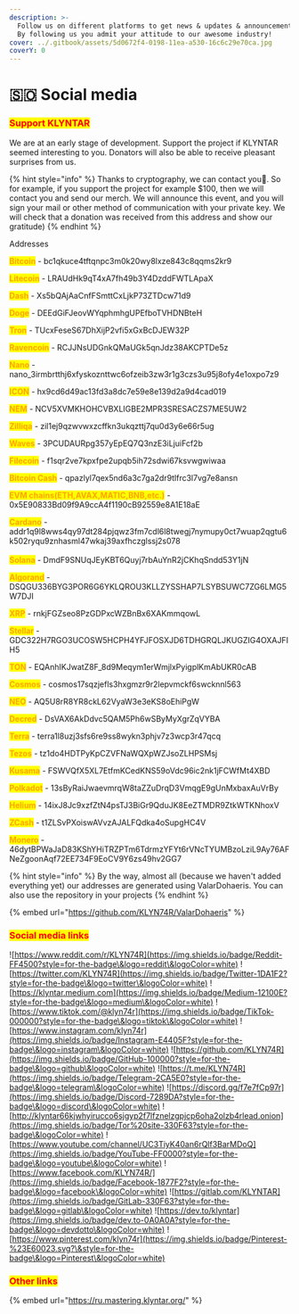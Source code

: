 ```yaml
---
description: >-
  Follow us on different platforms to get news & updates & announcements ASAP.
  By following us you admit your attitude to our awesome industry!
cover: ../.gitbook/assets/5d0672f4-0198-11ea-a530-16c6c29e70ca.jpg
coverY: 0
---
```


# 🇸🇴 Social media

### <mark style="color:red;">**Support KLYNTAR**</mark>&#x20;

We are at an early stage of development. Support the project if KLYNTAR seemed interesting to you. Donators will also be able to receive pleasant surprises from us.

{% hint style="info" %}
Thanks to cryptography, we can contact you👻. So for example, if you support the project for example $100, then we will contact you and send our merch. We will announce this event, and you will sign your mail or other method of communication with your private key. We will check that a donation was received from this address and show our gratitude)
{% endhint %}

Addresses

<mark style="color:orange;">**Bitcoin**</mark> - bc1qkuce4tftqnpc3m0k20wy8lxze843c8qqms2kr9

<mark style="color:orange;">**Litecoin**</mark> - LRAUdHk9qT4xA7fh49b3Y4DzddFWTLApaX

<mark style="color:orange;">**Dash**</mark> - Xs5bQAjAaCnfFSmttCxLjkP73ZTDcw71d9

<mark style="color:orange;">**Doge**</mark> - DEEdGiFJeovWYqphmhgUPEfboTVHDNBteH

<mark style="color:orange;">**Tron**</mark> - TUcxFeseS67DhXijP2vfi5xGxBcDJEW32P

<mark style="color:orange;">**Ravencoin**</mark> - RCJJNsUDGnkQMaUGk5qnJdz38AKCPTDe5z

<mark style="color:orange;">**Nano**</mark> - nano\_3irmbrtthj6xfyskoznttwc6ofzeib3zw3r1g3czs3u95j8ofy4e1oxpo7z9

<mark style="color:orange;">**ICON**</mark> - hx9cd6d49ac13fd3a8dc7e59e8e139d2a9d4cad019

<mark style="color:orange;">**NEM**</mark> - NCV5XVMKHOHCVBXLIGBE2MPR3SRESACZS7ME5UW2

<mark style="color:orange;">**Zilliqa**</mark> - zil1ej9qzwvwxzcffkn3ukqzttj7qu0d3y6e66r5ug

<mark style="color:orange;">**Waves**</mark> - 3PCUDAURpg357yEpEQ7Q3nzE3iLjuiFcf2b

<mark style="color:orange;">**Filecoin**</mark> - f1sqr2ve7kpxfpe2upqb5ih72sdwi67ksvwgwiwaa

<mark style="color:orange;">**Bitcoin Cash**</mark> - qpazlyl7qex5nd6a3c7ga2dr9tlfrc3l7vg7e8ansn

<mark style="color:orange;">**EVM chains(ETH,AVAX,MATIC,BNB,etc.)**</mark> - 0x5E90833Bd09f9A9ccA4f1190cB92559e8A1E18aE

<mark style="color:orange;">**Cardano**</mark> - addr1q9l8wws4qy97dt284pjqwz3fm7cdl6l8twegj7nymupy0ct7wuap2qgtu6k502ryqu9znhasml47wkaj39axfhczglssj2s078\
\
<mark style="color:orange;">**Solana**</mark> - DmdF9SNUqJEyKBT6Quyj7rbAuYnR2jCKhqSndd53Y1jN

<mark style="color:orange;">**Algorand**</mark> - DSQGU336BYG3POR6G6YKLQROU3KLLZYSSHAP7LSYBSUWC7ZG6LMG5W7DJI

<mark style="color:orange;">**XRP**</mark> - rnkjFGZseo8PzGDPxcWZBnBx6XAKmmqowL

<mark style="color:orange;">**Stellar**</mark> - GDC322H7RGO3UCOSW5HCPH4YFJFOSXJD6TDHGRQLJKUGZIG4OXAJFIH5

<mark style="color:orange;">**TON**</mark> - EQAnhIKJwatZ8F\_8d9Meqym1erWmjlxPyigplKmAbUKR0cAB

<mark style="color:orange;">**Cosmos**</mark> - cosmos17sqzjefls3hxgmzr9r2lepvmckf6swcknnl563

<mark style="color:orange;">**NEO**</mark> - AQ5U8rR8YR8ckL62VyaW3e3eKS8oEhiPgW

<mark style="color:orange;">**Decred**</mark> - DsVAX6AkDdvc5QAM5Ph6wSByMyXgrZqVYBA

<mark style="color:orange;">**Terra**</mark> - terra1l8uzj3sfs6re9ss8wykn3phjv7z3wcp3r47qcq

<mark style="color:orange;">**Tezos**</mark> - tz1do4HDTPyKpCZVFNaWQXpWZJsoZLHPSMsj

<mark style="color:orange;">**Kusama**</mark> - FSWVQfX5XL7EtfmKCedKNS59oVdc96ic2nk1jFCWfMt4XBD

<mark style="color:orange;">**Polkadot**</mark> - 13sByRaiJwaevmrqW8taZZuDrqD3VmqgE9gUnMxbaxAuVrBy

<mark style="color:orange;">**Helium**</mark> - 14ixJ8Jc9xzfZtN4psTJ3BiGr9QduJK8EeZTMDR9ZtkWTKNhoxV

<mark style="color:orange;">**ZCash**</mark> - t1ZLSvPXoiswAVvzAJALFQdka4oSupgHC4V

<mark style="color:orange;">**Monero**</mark> - 46dytBPWaJaD83KShYHiTRZPTm6TdrmzYFYt6rVNcTYUMBzoLziL9Ay76AFNeZgoonAqf72EE734F9EoCV9Y6zs49hv2GG7

{% hint style="info" %}
By the way, almost all (because we haven't added everything yet) our addresses are generated using ValarDohaeris. You can also use the repository in your projects
{% endhint %}

{% embed url="https://github.com/KLYN74R/ValarDohaeris" %}

### <mark style="color:red;">**Social media links**</mark>

![https://www.reddit.com/r/KLYN74R](https://img.shields.io/badge/Reddit-FF4500?style=for-the-badge\&logo=reddit\&logoColor=white) ![https://twitter.com/KLYN74R](https://img.shields.io/badge/Twitter-1DA1F2?style=for-the-badge\&logo=twitter\&logoColor=white) ![https://klyntar.medium.com](https://img.shields.io/badge/Medium-12100E?style=for-the-badge\&logo=medium\&logoColor=white) ![https://www.tiktok.com/@klyn74r](https://img.shields.io/badge/TikTok-000000?style=for-the-badge\&logo=tiktok\&logoColor=white) ![https://www.instagram.com/klyn74r](https://img.shields.io/badge/Instagram-E4405F?style=for-the-badge\&logo=instagram\&logoColor=white) ![https://github.com/KLYN74R](https://img.shields.io/badge/GitHub-100000?style=for-the-badge\&logo=github\&logoColor=white) ![https://t.me/KLYN74R](https://img.shields.io/badge/Telegram-2CA5E0?style=for-the-badge\&logo=telegram\&logoColor=white) ![https://discord.gg/f7e7fCp97r](https://img.shields.io/badge/Discord-7289DA?style=for-the-badge\&logo=discord\&logoColor=white) ![http://klyntar66kjwhyirucco6sjgyp2f7lfznelzgpjcp6oha2olzb4rlead.onion](https://img.shields.io/badge/Tor%20site-330F63?style=for-the-badge\&logoColor=white) ![https://www.youtube.com/channel/UC3TiyK40an6rQlf3BarMDoQ](https://img.shields.io/badge/YouTube-FF0000?style=for-the-badge\&logo=youtube\&logoColor=white) ![https://www.facebook.com/KLYN74R/](https://img.shields.io/badge/Facebook-1877F2?style=for-the-badge\&logo=facebook\&logoColor=white) ![https://gitlab.com/KLYNTAR](https://img.shields.io/badge/GitLab-330F63?style=for-the-badge\&logo=gitlab\&logoColor=white) ![https://dev.to/klyntar](https://img.shields.io/badge/dev.to-0A0A0A?style=for-the-badge\&logo=devdotto\&logoColor=white) ![https://www.pinterest.com/klyn74r](https://img.shields.io/badge/Pinterest-%23E60023.svg?\&style=for-the-badge\&logo=Pinterest\&logoColor=white)

### <mark style="color:red;">Other links</mark>

{% embed url="https://ru.mastering.klyntar.org/" %}
